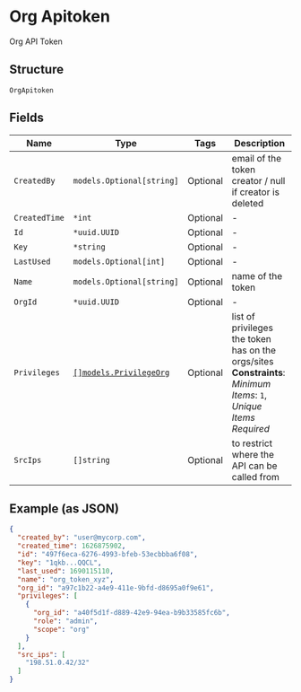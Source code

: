 
# Org Apitoken

Org API Token

## Structure

`OrgApitoken`

## Fields

| Name | Type | Tags | Description |
|  --- | --- | --- | --- |
| `CreatedBy` | `models.Optional[string]` | Optional | email of the token creator / null if creator is deleted |
| `CreatedTime` | `*int` | Optional | - |
| `Id` | `*uuid.UUID` | Optional | - |
| `Key` | `*string` | Optional | - |
| `LastUsed` | `models.Optional[int]` | Optional | - |
| `Name` | `models.Optional[string]` | Optional | name of the token |
| `OrgId` | `*uuid.UUID` | Optional | - |
| `Privileges` | [`[]models.PrivilegeOrg`](../../doc/models/privilege-org.md) | Optional | list of privileges the token has on the orgs/sites<br>**Constraints**: *Minimum Items*: `1`, *Unique Items Required* |
| `SrcIps` | `[]string` | Optional | to restrict where the API can be called from |

## Example (as JSON)

```json
{
  "created_by": "user@mycorp.com",
  "created_time": 1626875902,
  "id": "497f6eca-6276-4993-bfeb-53ecbbba6f08",
  "key": "1qkb...QQCL",
  "last_used": 1690115110,
  "name": "org_token_xyz",
  "org_id": "a97c1b22-a4e9-411e-9bfd-d8695a0f9e61",
  "privileges": [
    {
      "org_id": "a40f5d1f-d889-42e9-94ea-b9b33585fc6b",
      "role": "admin",
      "scope": "org"
    }
  ],
  "src_ips": [
    "198.51.0.42/32"
  ]
}
```

